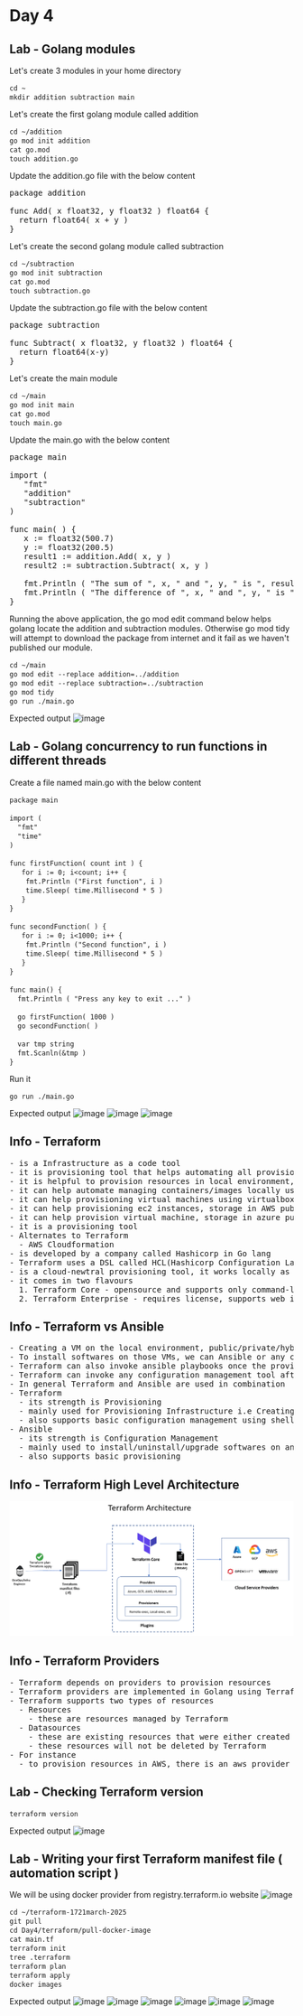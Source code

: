 # Day 4

## Lab - Golang modules

Let's create 3 modules in your home directory
```
cd ~
mkdir addition subtraction main
```

Let's create the first golang module called addition
```
cd ~/addition
go mod init addition
cat go.mod
touch addition.go
```

Update the addition.go file with the below content
<pre>
package addition

func Add( x float32, y float32 ) float64 {
  return float64( x + y )
}
</pre>

Let's create the second golang module called subtraction
```
cd ~/subtraction
go mod init subtraction
cat go.mod
touch subtraction.go
```

Update the subtraction.go file with the below content
<pre>
package subtraction

func Subtract( x float32, y float32 ) float64 {
  return float64(x-y)
}
</pre>

Let's create the main module
```
cd ~/main
go mod init main
cat go.mod
touch main.go
```

Update the main.go with the below content
<pre>
package main

import (
   "fmt"
   "addition"
   "subtraction"
)
  
func main( ) {
   x := float32(500.7)
   y := float32(200.5)
   result1 := addition.Add( x, y )
   result2 := subtraction.Subtract( x, y )

   fmt.Println ( "The sum of ", x, " and ", y, " is ", result1 )
   fmt.Println ( "The difference of ", x, " and ", y, " is ", result2 )
}
</pre>

Running the above application, the go mod edit command below helps golang locate the addition and subtraction modules. Otherwise go mod tidy will attempt to download the package from internet and it fail as we haven't published our module.
```
cd ~/main
go mod edit --replace addition=../addition
go mod edit --replace subtraction=../subtraction
go mod tidy
go run ./main.go
```

Expected output
![image](https://github.com/user-attachments/assets/783e23c4-cc62-4ef4-9238-0f416ac56206)

## Lab - Golang concurrency to run functions in different threads

Create a file named main.go with the below content
```
package main

import (
  "fmt"
  "time"
)

func firstFunction( count int ) {
   for i := 0; i<count; i++ {
	fmt.Println ("First function", i )
	time.Sleep( time.Millisecond * 5 )
   }
}

func secondFunction( ) {
   for i := 0; i<1000; i++ {
	fmt.Println ("Second function", i )
	time.Sleep( time.Millisecond * 5 )
   }
}

func main() {
  fmt.Println ( "Press any key to exit ..." )

  go firstFunction( 1000 )
  go secondFunction( )

  var tmp string
  fmt.Scanln(&tmp )
}
```

Run it
```
go run ./main.go
```

Expected output
![image](https://github.com/user-attachments/assets/549a9a15-6063-41cb-b63e-765dc3352db6)
![image](https://github.com/user-attachments/assets/53d747ba-328f-42d8-b871-f5f0f73fe90f)
![image](https://github.com/user-attachments/assets/298e1eab-77b3-4b87-999e-d993baf3b4cb)

## Info - Terraform
<pre>
- is a Infrastructure as a code tool
- it is provisioning tool that helps automating all provisioning activities via decalarative code
- it is helpful to provision resources in local environment, private cloud, public cloud, hybrid cloud, etc.,
- it can help automate managing containers/images locally using docker
- it can help provisioning virtual machines using virtualbox, vmware locally
- it can help provisioning ec2 instances, storage in AWS public cloud
- it can help provision virtual machine, storage in azure public cloud
- it is a provisioning tool
- Alternates to Terraform
  - AWS Cloudformation
- is developed by a company called Hashicorp in Go lang
- Terraform uses a DSL called HCL(Hashicorp Configuration Language - for automation )
- is a cloud-newtral provisioning tool, it works locally as well on all the clouds
- it comes in two flavours
  1. Terraform Core - opensource and supports only command-line interface
  2. Terraform Enterprise - requires license, supports web interface
</pre>

## Info - Terraform vs Ansible
<pre>
- Creating a VM on the local environment, public/private/hybrid cloud with some Operating System can be done via Terraform
- To install softwares on those VMs, we can Ansible or any configuration management tool
- Terraform can also invoke ansible playbooks once the provisioning is completed by Terraform
- Terraform can invoke any configuration management tool after provisioning, for example it can invoke chef/puppet/saltstack/ansible	
- In general Terraform and Ansible are used in combination
- Terraform 
  - its strength is Provisioning
  - mainly used for Provisioning Infrastructure i.e Creating a Virtual Machine and installing an Operating into the Virtual Machine
  - also supports basic configuration management using shell scripts/powershell which is imperative, hence this approach is not recommended for complex configuration management
- Ansible
  - its strength is Configuration Management
  - mainly used to install/uninstall/upgrade softwares on an existing virtual machine/base machine with some OS pre-installed in it
  - also supports basic provisioning
</pre>

## Info - Terraform High Level Architecture
![terraform](terraform-architecture-diagram.png)

## Info - Terraform Providers
<pre>
- Terraform depends on providers to provision resources
- Terraform providers are implemented in Golang using Terraform Provider plugin framework
- Terraform supports two types of resources
  - Resources
    - these are resources managed by Terraform
  - Datasources 
    - these are existing resources that were either created manually or without using Terraform
    - these resources will not be deleted by Terraform
- For instance
  - to provision resources in AWS, there is an aws provider that supports many aws resources and datasources
</pre>

## Lab - Checking Terraform version
```
terraform version
```

Expected output
![image](https://github.com/user-attachments/assets/8a6d5153-42d6-45ae-885f-e02d8dac6e25)


## Lab - Writing your first Terraform manifest file ( automation script )
We will be using docker provider from registry.terraform.io website
![image](https://github.com/user-attachments/assets/08938fce-41f7-47d5-a5ac-198557781ca4)

```
cd ~/terraform-1721march-2025
git pull
cd Day4/terraform/pull-docker-image
cat main.tf
terraform init
tree .terraform
terraform plan
terraform apply 
docker images
```

Expected output
![image](https://github.com/user-attachments/assets/24002e2b-3731-42c2-9608-c655a182c243)
![image](https://github.com/user-attachments/assets/1b699998-5658-4f0f-ba29-c716ebc230f2)
![image](https://github.com/user-attachments/assets/709da4de-9fa8-45b4-8c75-157d8c69055f)
![image](https://github.com/user-attachments/assets/dff79bf1-cddc-4da4-a4dc-27b240271dff)
![image](https://github.com/user-attachments/assets/eec98ed7-fee6-4cc3-9b44-6d1f2fe2c02a)
![image](https://github.com/user-attachments/assets/c53ee31a-f3d8-40c0-b018-41c414aaf0c7)




